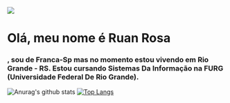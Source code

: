 <img align="center" src="https://i.pinimg.com/originals/bd/56/5d/bd565dcc0a556add0b0a0ed6b26d686e.gif"></img>

  <h1>Olá, meu nome é Ruan Rosa</h1><h3>, sou de Franca-Sp mas no momento estou vivendo em Rio Grande - RS. Estou cursando Sistemas Da Informação na FURG (Universidade Federal De Rio Grande).</h3>

![Anurag's github stats](https://github-readme-stats.vercel.app/api?username=RuanRosa&show_icons=true&theme=dracula)
[![Top Langs](https://github-readme-stats.vercel.app/api/top-langs/?username=RuanRosa&show_icons=true&theme=dracula)](https://github.com/anuraghazra/github-readme-stats)

